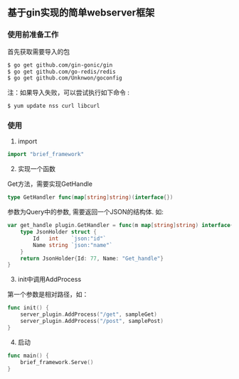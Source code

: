 ## 基于gin实现的简单webserver框架
### 使用前准备工作

首先获取需要导入的包

```sh
$ go get github.com/gin-gonic/gin
$ go get github.com/go-redis/redis
$ go get github.com/Unknwon/goconfig
```
注：如果导入失败，可以尝试执行如下命令 :
```sh
$ yum update nss curl libcurl
```
### 使用

1. import

```go
import "brief_framework"
```

2. 实现一个函数

Get方法，需要实现GetHandle

```go
type GetHandler func(map[string]string)(interface{})
```

参数为Query中的参数, 需要返回一个JSON的结构体. 如: 

```go
var get_handle plugin.GetHandler = func(m map[string]string) interface{} {
	type JsonHolder struct {
		Id   int    `json:"id"`
		Name string `json:"name"`
	}
	return JsonHolder{Id: 77, Name: "Get_handle"}
}
```

3. init中调用AddProcess

第一个参数是相对路径，如：

```go
func init() {
	server_plugin.AddProcess("/get", sampleGet)
	server_plugin.AddProcess("/post", samplePost)
}
```

4. 启动
```go
func main() {
	brief_framework.Serve()
} 
```

